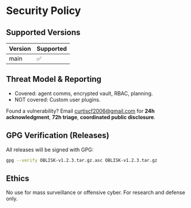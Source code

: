 # Security Policy

## Supported Versions  
| Version | Supported          |
| ------- | ------------------ |
|  main   | :white_check_mark: |

## Threat Model & Reporting
- Covered: agent comms, encrypted vault, RBAC, planning.
- NOT covered: Custom user plugins.

Found a vulnerability? Email [curtiscf2006@gmail.com](mailto:curtiscf2006@gmail.com) for **24h acknowledgment**, **72h triage**, **coordinated public disclosure**.

## GPG Verification (Releases)
All releases will be signed with GPG:
```bash
gpg --verify OBLISK-v1.2.3.tar.gz.asc OBLISK-v1.2.3.tar.gz
```

## Ethics
No use for mass surveillance or offensive cyber. For research and defense only.
